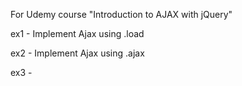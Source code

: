 
For Udemy course "Introduction to AJAX with jQuery"

ex1 - Implement Ajax using .load

ex2 - Implement Ajax using .ajax

ex3 - 
